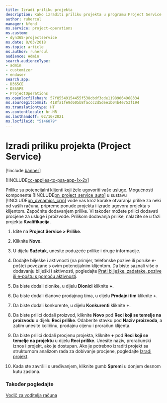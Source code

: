 ```yaml
---
title: Izradi priliku projekta
description: Kako izraditi priliku projekta u programu Project Service
author: ruhercul
manager: kfend
ms.service: project-operations
ms.custom:
- dyn365-projectservice
ms.date: 8/03/2018
ms.topic: article
ms.author: ruhercul
audience: Admin
search.audienceType:
- admin
- customizer
- enduser
search.app:
- D365CE
- D365PS
- ProjectOperations
ms.openlocfilehash: 57f85549154455f538cbdf3cde11989064968334
ms.sourcegitcommit: 418fa1fe9d605b8faccc2d5dee1b04b4e753f194
ms.translationtype: HT
ms.contentlocale: hr-HR
ms.lasthandoff: 02/10/2021
ms.locfileid: "5146879"
---
```

# <a name="create-a-project-opportunity-project-service"></a>Izradi priliku projekta (Project Service)

[!include [banner](../includes/psa-now-project-operations.md)]

[!INCLUDE[cc-applies-to-psa-app-1x-2x](../includes/cc-applies-to-psa-app-1x-2x.md)]

Prilike su potencijalni klijenti koji žele ugovoriti vaše usluge. Mogućnosti komponente [!INCLUDE[pn_project_service_auto](../includes/pn-project-service-auto.md)] u sustavu [!INCLUDE[pn_dynamics_crm](../includes/pn-dynamics-crm.md)] vode vas kroz korake otvaranja prilike za neki od vaših računa, pripreme ponude projekta i izrade ugovora projekta s klijentom. Započnite dodavanjem prilike. Vi također možete prilici dodavati procjene za usluge i proizvode. Prilikom dodavanja prilike, nalazite se u fazi projekta **Kvalifikacija**.  
  
1.  Idite na **Project Service > Prilike**.  
  
2.  Kliknite **Novo**.  
  
3.  U dijelu **Sažetak**, unesite poduzeće prilike i druge informacije.  
  
4.  Dodajte bilješke i aktivnosti (na primjer, telefonske pozive ili poruke e-pošte) povezane s ovim potencijalnim klijentom. Da biste saznali više o dodavanju bilješki i aktivnosti, pogledajte [Prati bilješke, zadatake, pozive ili e-poštu s pomoću aktivnosti](https://docs.microsoft.com/dynamics365/customerengagement/on-premises/basics/work-with-activities).  
  
5.  Da biste dodali dionike, u dijelu **Dionici** kliknite **+**.  
  
6.  Da biste dodali članove prodajnog tima, u dijelu **Prodajni tim** kliknite **+**.  
  
7.  Da biste dodali konkurente, u dijelu **Konkurenti** kliknite **+**.  
  
8.  Da biste prilici dodali proizvod, kliknite **Novo** pod **Reci koji se temelje na proizvodu** u dijelu **Reci prilike**. Odaberite stavku pod **Naziv proizvoda**, a zatim unesite količinu, prodajnu cijenu i proračun klijenta.  
  
9. Da biste prilici dodali procjenu projekta, kliknite **+** pod **Reci koji se temelje na projektu** u dijelu **Reci prilike**. Unesite naziv, proračunski iznos i projekt, ako je dostupan. Ako je potrebno izraditi projekt sa strukturnom analizom rada za dobivanje procjene, pogledajte [Izradi projekt](../psa/create-project.md).  
  
10. Kada ste završili s uređivanjem, kliknite gumb **Spremi** u donjem desnom kutu zaslona.  
  
### <a name="see-also"></a>Također pogledajte  
 [Vodič za voditelja računa](../psa/account-manager-guide.md)
